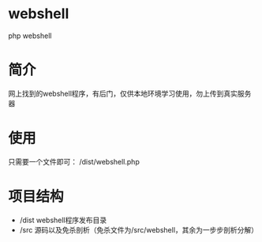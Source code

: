 # webshell
php webshell

# 简介 #
网上找到的webshell程序，有后门，仅供本地环境学习使用，勿上传到真实服务器

# 使用 #
只需要一个文件即可：
/dist/webshell.php

# 项目结构 #
- /dist	webshell程序发布目录
- /src	源码以及免杀剖析（免杀文件为/src/webshell，其余为一步步剖析分解）